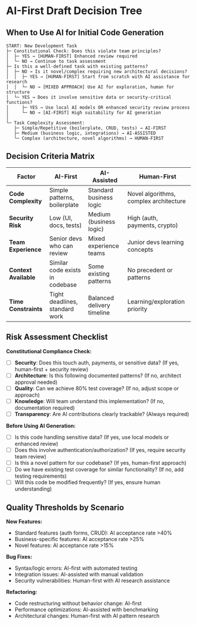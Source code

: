 # AI-First Draft Decision Tree

## When to Use AI for Initial Code Generation

```
START: New Development Task
├─ Constitutional Check: Does this violate team principles?
│  ├─ YES → [HUMAN-FIRST] Enhanced review required
│  └─ NO → Continue to task assessment
├─ Is this a well-defined task with existing patterns?
│  ├─ NO → Is it novel/complex requiring new architectural decisions?
│  │  ├─ YES → [HUMAN-FIRST] Start from scratch with AI assistance for research
│  │  └─ NO → [MIXED APPROACH] Use AI for exploration, human for structure
│  └─ YES → Does it involve sensitive data or security-critical functions?
│     ├─ YES → Use local AI models OR enhanced security review process
│     └─ NO → [AI-FIRST] High suitability for AI generation
│
└─ Task Complexity Assessment:
   ├─ Simple/Repetitive (boilerplate, CRUD, tests) → AI-FIRST
   ├─ Medium (business logic, integrations) → AI-ASSISTED  
   └─ Complex (architecture, novel algorithms) → HUMAN-FIRST
```

## Decision Criteria Matrix

| Factor | AI-First | AI-Assisted | Human-First |
|--------|----------|-------------|-------------|
| **Code Complexity** | Simple patterns, boilerplate | Standard business logic | Novel algorithms, complex architecture |
| **Security Risk** | Low (UI, docs, tests) | Medium (business logic) | High (auth, payments, crypto) |
| **Team Experience** | Senior devs who can review | Mixed experience teams | Junior devs learning concepts |
| **Context Available** | Similar code exists in codebase | Some existing patterns | No precedent or patterns |
| **Time Constraints** | Tight deadlines, standard work | Balanced delivery timeline | Learning/exploration priority |

## Risk Assessment Checklist

**Constitutional Compliance Check:**
- [ ] **Security**: Does this touch auth, payments, or sensitive data? (If yes, human-first + security review)
- [ ] **Architecture**: Is this following documented patterns? (If no, architect approval needed)
- [ ] **Quality**: Can we achieve 80% test coverage? (If no, adjust scope or approach)
- [ ] **Knowledge**: Will team understand this implementation? (If no, documentation required)
- [ ] **Transparency**: Are AI contributions clearly trackable? (Always required)

**Before Using AI Generation:**
- [ ] Is this code handling sensitive data? (If yes, use local models or enhanced review)
- [ ] Does this involve authentication/authorization? (If yes, require security team review)
- [ ] Is this a novel pattern for our codebase? (If yes, human-first approach)
- [ ] Do we have existing test coverage for similar functionality? (If no, add testing requirements)
- [ ] Will this code be modified frequently? (If yes, ensure human understanding)

## Quality Thresholds by Scenario

**New Features:**
- Standard features (auth forms, CRUD): AI acceptance rate >40%
- Business-specific features: AI acceptance rate >25%
- Novel features: AI acceptance rate >15%

**Bug Fixes:**
- Syntax/logic errors: AI-first with automated testing
- Integration issues: AI-assisted with manual validation
- Security vulnerabilities: Human-first with AI research assistance

**Refactoring:**
- Code restructuring without behavior change: AI-first
- Performance optimizations: AI-assisted with benchmarking
- Architectural changes: Human-first with AI pattern research